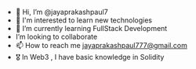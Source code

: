 - 👋 Hi, I’m @jayaprakashpaul7
- 👀 I'm interested to learn new technologies 
- 🌱 I’m currently learning FullStack Development 
-  I’m looking to collaborate 
- 📫 How to reach me jayaprakashpaul777@gmail.com
- 🎖️ In Web3 , I have basic knowledge in Solidity
<!---
jayaprakashpaul7/jayaprakashpaul7 is a ✨ special ✨ repository because its `README.md` (this file) appears on your GitHub profile.
You can click the Preview link to take a look at your changes.
--->
